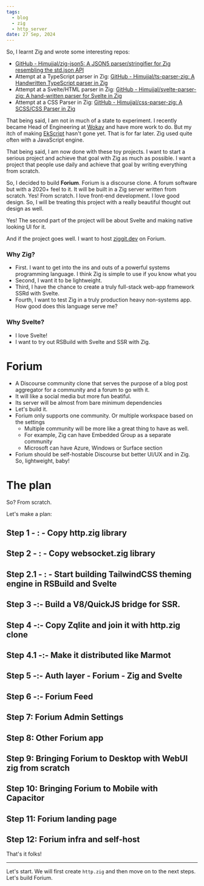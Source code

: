 ```yaml
---
tags:
  - blog
  - zig
  - http_server
date: 27 Sep, 2024
---
```

So, I learnt Zig and wrote some interesting repos:
- [GitHub - Himujjal/zig-json5: A JSON5 parser/stringifier for Zig resembling the std.json API](https://github.com/Himujjal/zig-json5)
- Attempt at a TypeScript parser in Zig: [GitHub - Himujjal/ts-parser-zig: A Handwritten TypeScript parser in Zig](https://github.com/Himujjal/ts-parser-zig)
- Attempt at a Svelte/HTML parser in Zig: [GitHub - Himujjal/svelte-parser-zig: A hand-written parser for Svelte in Zig](https://github.com/Himujjal/svelte-parser-zig)
- Attempt at a CSS Parser in Zig: [GitHub - Himujjal/css-parser-zig: A SCSS/CSS Parser in Zig](https://github.com/Himujjal/css-parser-zig)

That being said, I am not in much of a state to experiment. I recently became Head of Engineering at [Wokay](https://wokay.com) and have more work to do.
But my itch of making [EkScript](https://ekscript.com) hasn't gone yet. That is for far later. Zig used quite often with a JavaScript engine.

That being said, I am now done with these toy projects. I want to start a serious project and achieve that goal with Zig as much as possible.
I want a project that people use daily and achieve that goal by writing everything from scratch.

So, I decided to build **Forium**. Forium is a discourse clone. A forum software but with a 2020+ feel to it. It will be built in a Zig server written from scratch.
Yes! From scratch. I love front-end development. I love good design. So, I will be treating this project with a really beautiful thought out design as well.

Yes! The second part of the project will be about Svelte and making native looking UI for it.

And if the project goes well. I want to host [ziggit.dev](https://ziggit.dev) on Forium.

### Why Zig?
- First. I want to get into the ins and outs of a powerful systems programming language. I think Zig is simple to use if you know what you 
- Second, I want it to be lightweight. 
- Third, I have the chance to create a truly full-stack web-app framework SSRd with Svelte.
- Fourth, I want to test Zig in a truly production heavy non-systems app. How good does this language serve me?

### Why Svelte?
- I love Svelte!
- I want to try out RSBuild with Svelte and SSR with Zig.

# Forium
- A Discourse community clone that serves the purpose of a blog post aggregator for a community and a forum to go with it.
- It will like a social media but more fun beatiful.
- Its server will be almost from bare minimum dependencies
- Let's build it.
- Forium only supports one community. Or multiple workspace based on the settings
	- Multiple community will be more like a great thing to have as well.
	- For example, Zig can have Embedded Group as a separate community
	- Microsoft can have Azure, Windows or Surface section
- Forium should be self-hostable Discourse but better UI/UX and in Zig. So, lightweight, baby!

# The plan
So? From scratch.

Let's make a plan:

## Step 1 - : - Copy http.zig library
## Step 2 - : - Copy websocket.zig library
## Step 2.1 - : - Start building TailwindCSS theming engine in RSBuild and Svelte
## Step 3 -:- Build a V8/QuickJS bridge for SSR.
## Step 4 -:- Copy Zqlite and join it with http.zig clone
## Step 4.1 -:- Make it distributed like Marmot 
## Step 5 -:- Auth layer - Forium - Zig and Svelte
## Step 6 -:- Forium Feed
## Step 7: Forium Admin Settings 
## Step 8: Other Forium app 
## Step 9: Bringing Forium to Desktop with WebUI zig from scratch
## Step 10: Bringing Forium to Mobile with Capacitor
## Step 11: Forium landing page  
## Step 12: Forium infra and self-host

That's it folks!

---
Let's start. We will first create `http.zig` and then move on to the next steps. Let's build Forium.